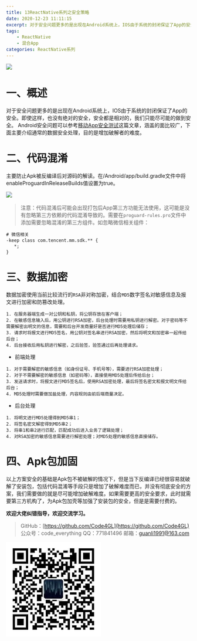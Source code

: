 ```yaml
---
title: 13ReactNative系列之安全策略
date: 2020-12-23 11:11:15
excerpt: 对于安全问题更多的是出现在Android系统上，IOS由于系统的封闭保证了App的安全。即使这样，也没有绝对的安全，安全都是相对的，我们只能尽可能的做到安全。
tags:
    - ReactNative
    - 混合App
categories: ReactNative系列
---
```


![](https://upload-images.jianshu.io/upload_images/18236822-e9d8ac4cb99f3b3f.jpg?imageMogr2/auto-orient/strip%7CimageView2/2/w/1240)
# 一、概述
对于安全问题更多的是出现在Android系统上，IOS由于系统的封闭保证了App的安全。即使这样，也没有绝对的安全，安全都是相对的，我们只能尽可能的做到安全。
Android安全问题可以参考[移动App安全测试](https://www.cnblogs.com/yinlili/p/9883189.html)这篇文章，涵盖的面比较广，下面主要介绍通常的数据安全处理，目的是增加破解者的难度。
# 二、代码混淆
主要防止Apk被反编译后对源码的解读。在/Android/app/build.gradle文件中将enableProguardInReleaseBuilds值设置为true。

![](https://upload-images.jianshu.io/upload_images/18236822-ad1e35aa04a1ff0c.png?imageMogr2/auto-orient/strip%7CimageView2/2/w/1240)

> 注意：代码混淆后可能会出现打包后App第三方功能无法使用，这可能是没有忽略第三方依赖的代码混淆导致的。需要在`proguard-rules.pro`文件中添加需要忽略混淆的第三方组件。如忽略微信相关组件：
```
# 微信相关
-keep class com.tencent.mm.sdk.** {
   *;
}
```
# 三、数据加密
数据加密使用当前比较流行的`RSA`非对称加密，结合`MD5`数字签名对敏感信息及报文进行加密和防篡改处理。
```
1. 在服务器端生成一对公钥和私钥，将公钥存放在客户端；
2. 在敏感信息输入后，用公钥进行RSA加密，后台处理时需要用私钥进行解密。对于密码等不需要解密出明文的信息，需要和后台开发商量好是否进行MD5处理后储存；
3. 请求时将报文进行MD5签名，用公钥对签名串进行RSA加密，然后将明文和加密串一起传给后台；
4. 后台接收后用私钥进行解密，之后验签，验签通过后再处理请求。
```
- 前端处理
```
1. 对于需要解密的敏感信息（如身份证号、手机号等），需要进行RSA加密处理；
2. 对于不需要解密的敏感信息（如密码等），直接使用MD5处理后传给后台；
3. 发送请求时，将报文进行MD5签名后，使用RSA加密处理，最后将签名密文和报文明文传给后台；
4. MD5处理时需要做加盐处理，内容规则由前后端商量决定。
```
- 后台处理
```
1. 将明文进行MD5处理得到MD5串1；
2. 将签名密文解密得到MD5串2；
3. 将串1和串2进行匹配，匹配成功后进入业务了逻辑处理；
4. 对RSA加密的敏感信息需要进行解密处理；对MD5处理的敏感信息直接储存。
```
# 四、Apk包加固
以上方案安全的基础是Apk包不被破解的情况下，但是当下反编译已经很容易就破解了安装包，包括代码混淆等手段只是增加了破解难度而已，并没有彻底安全的方案，我们需要做的就是尽可能增加破解难度。如果需要更高的安全要求，此时就需要第三方机构了，为Apk包加壳等加强了安装包的安全，但是是需要付费的。

**欢迎大佬纠错指导，欢迎交流学习。**

>GitHub：[https://github.com/Code4GL](https://github.com/Code4GL)
公众号：code_everything
QQ：771841496
邮箱：guanli1991@163.com

![code_everything](/images/code_everything.jpg)